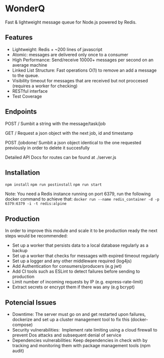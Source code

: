 # WonderQ 
Fast & lightweight message queue for Node.js powered by Redis.

## Features
* Lightweight: Redis + ~200 lines of javascript
* Atomic: messages are delivered only once to a consumer
* High Performance: Send/receive 10000+ messages per second on an average machine
* Linked List Structure: Fast operations O(1) to remove an add a message to the queue.
* Visibility timeout for messages that are received but not proccesed (requires a worker for checking)
* RESTful interface
* Test Coverage

## Endpoints
POST / Sumbit a string with the message/task/job

GET / Request a json object with the next job, id and timestamp

POST /jobdone/ Sumbit a json object identical to the one requested previously in order to delete it succesfully

Detailed API Docs for routes can be found at ./server.js

## Installation
`npm install`
`npm run postinstall`
`npm run start`

Note: You need a Redis instance running on port 6379, run the following docker command to achieve that:
`docker run --name redis_container -d -p 6379:6379 -i -t redis:alpine`

## Production

In order to improve this module and scale it to be production ready the next steps would be recommended:

* Set up a worker that persists data to a local database regularly as a backup
* Set up a worker that checks for messages with expired timeout regularly
* Set up a logger and any other middleware required (log4js)
* Add Authentication for consumers/producers (e.g jwt)
* Add CI tools such as ESLint to detect failures before sending to production
* Limit number of incoming requests by IP (e.g. express-rate-limit)
* Extract secrets or encrypt them if there was any (e.g bcrypt)

## Potencial Issues

* Downtime: The server must go on and get restarted upon failures, dockerize and set up a cluster management tool to fix this (docker-compose)
* Security vulnerabilities:  Implement rate limiting using a cloud firewall to prevent Dos attacks and subsequent denial of service
* Dependencies vulnerabilities: Keep dependencies in check with by tracking and monitoring them with package management tools (npm audit)
